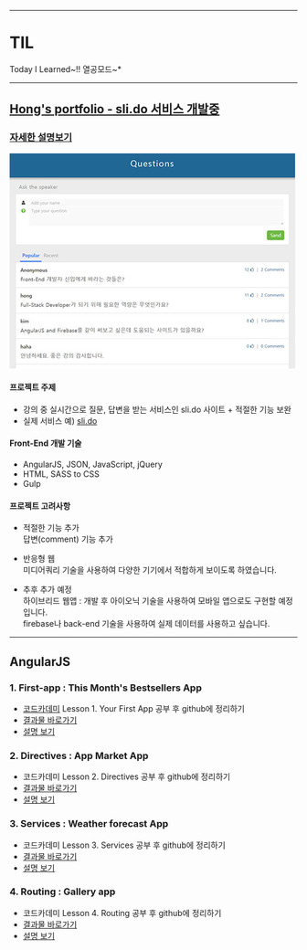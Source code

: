 ******************************************************
# TIL
Today I Learned~!! 열공모드~*
******************************************************

## [Hong's portfolio - sli.do 서비스 개발중](https://sharryhong.github.io/TIL/angularjs/hs_slido/src/index.html)
### [자세한 설명보기](https://github.com/sharryhong/TIL/tree/master/angularjs/hs_slido)

[![Hong's portfolio - sli.do 서비스](img/slido.jpg)](https://sharryhong.github.io/TIL/angularjs/hs_slido/src/index.html)

#### 프로젝트 주제 

- 강의 중 실시간으로 질문, 답변을 받는 서비스인 sli.do 사이트 + 적절한 기능 보완 <br>
- 실제 서비스 예) [sli.do](https://app.sli.do/event/qao1egje/ask)

#### Front-End 개발 기술

- AngularJS, JSON, JavaScript, jQuery
- HTML, SASS to CSS 
- Gulp

#### 프로젝트 고려사항

- 적절한 기능 추가<br>
답변(comment) 기능 추가

- 반응형 웹 <br>
미디어쿼리 기술을 사용하여 다양한 기기에서 적합하게 보이도록 하였습니다.

- 추후 추가 예정 <br>
하이브리드 웹앱 : 개발 후 아이오닉 기술을 사용하여 모바일 앱으로도 구현할 예정입니다.<br>
firebase나 back-end 기술을 사용하여 실제 데이터를 사용하고 싶습니다. 

******************************************************

## AngularJS

### 1. First-app : This Month's Bestsellers App
- [코드카데미](https://www.codecademy.com) Lesson 1. Your First App 공부 후 github에 정리하기
- [결과물 바로가기](https://sharryhong.github.io/TIL/angularjs/01_first_app)
- [설명 보기](https://github.com/sharryhong/TIL/tree/master/angularjs/01_first_app)

### 2. Directives : App Market App
- 코드카데미 Lesson 2. Directives 공부 후 github에 정리하기
- [결과물 바로가기](https://sharryhong.github.io/TIL/angularjs/02_directives)
- [설명 보기](https://github.com/sharryhong/TIL/tree/master/angularjs/02_directives)

### 3. Services : Weather forecast App
- 코드카데미 Lesson 3. Services 공부 후 github에 정리하기
- [결과물 바로가기](https://sharryhong.github.io/TIL/angularjs/03_services)
- [설명 보기](https://github.com/sharryhong/TIL/tree/master/angularjs/03_services)

### 4. Routing : Gallery app
- 코드카데미 Lesson 4. Routing 공부 후 github에 정리하기
- [결과물 바로가기](https://sharryhong.github.io/TIL/angularjs/04_routing)
- [설명 보기](https://github.com/sharryhong/TIL/tree/master/angularjs/04_routing)